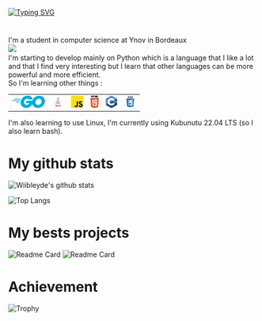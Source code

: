 [![Typing SVG](https://readme-typing-svg.demolab.com?font=Fira+Code&pause=1000&color=1DCEF7&center=true&width=435&lines=Hi%2C+I'm+Wiibleyde+!;Welcome+to+my+Github+page)](https://git.io/typing-svg)

#

I'm a student in computer science at Ynov in Bordeaux  
<img src="https://www.ynov.com/campus/montpellier/app/uploads/2021/10/Informatique.png" width="300">  
I'm starting to develop mainly on Python which is a language that I like a lot and that I find very interesting but I learn that other languages can be more powerful and more efficient.  
So I'm learning other things :  
<table>
    <tr>
        <td><img title="Golang" height="25" src="images/go.png"></td>
        <td><img title="Java" height="25" src="images/java.png"></td>
        <td><img title="Javascript" height="25" src="images/javascript.svg"></td>
        <td><img title="HTML5" height="25" src="images/html5.svg"></td>
        <td><img title="C++" height="25" src="images/cpp.svg"></td>
        <td><img title="CSS" height="25" src="images/css.svg"></td>
<!--         <td><img title="Git" height="25" src="images/git-original.svg"></td> -->
<!--         <td><img title="Visual Studio Code" height="25" src="images/vscode.png"></td> -->
<!--         <td><img title="JQuery" height="25" src="images/jquery-original.svg"></td> -->
<!--         <td><img title="JSON" height="25" src="images/json.svg"></td> -->
    </tr>
</table>

I'm also learning to use Linux, I'm currently using Kubunutu 22.04 LTS (so I also learn bash).

# My github stats

![Wiibleyde's github stats](https://github-readme-stats.vercel.app/api?username=Wiibleyde&show_icons=true&theme=radical)

![Top Langs](https://github-readme-stats.vercel.app/api/top-langs/?username=Wiibleyde&layout=compact&theme=radical)

# My bests projects

![Readme Card](https://github-readme-stats.vercel.app/api/pin/?username=Wiibleyde&repo=Discord-ICal-Checker&theme=radical) ![Readme Card](https://github-readme-stats.vercel.app/api/pin/?username=Wiibleyde&repo=HaThermos&theme=radical)

# Achievement

![Trophy](https://github-profile-trophy.vercel.app/?username=wiibleyde&theme=juicyfresh&no-bg=true)

